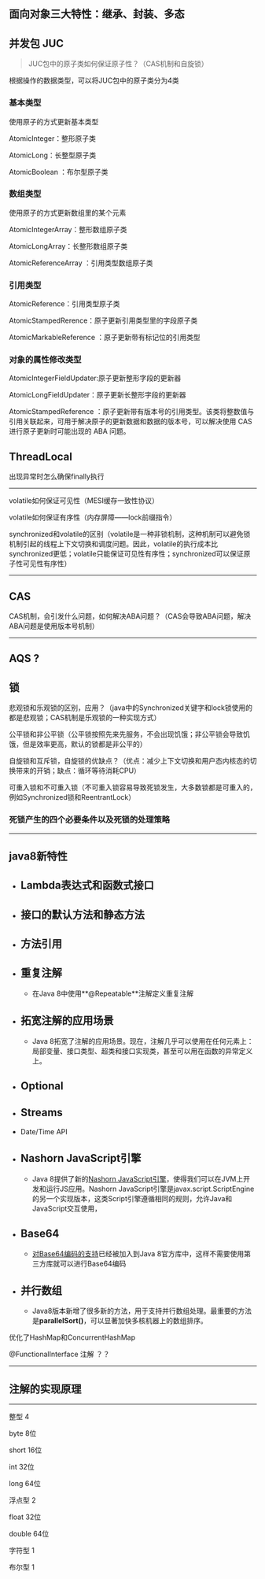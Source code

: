 ## 面向对象三大特性：继承、封装、多态







## 并发包  JUC

> JUC包中的原子类如何保证原子性？（CAS机制和自旋锁）

根据操作的数据类型，可以将JUC包中的原子类分为4类

### 基本类型

使用原子的方式更新基本类型

AtomicInteger：整形原子类

AtomicLong：长整型原子类

AtomicBoolean ：布尔型原子类



### 数组类型

使用原子的方式更新数组里的某个元素

AtomicIntegerArray：整形数组原子类

AtomicLongArray：长整形数组原子类

AtomicReferenceArray ：引用类型数组原子类

### 引用类型

AtomicReference：引用类型原子类

AtomicStampedRerence：原子更新引用类型里的字段原子类

AtomicMarkableReference ：原子更新带有标记位的引用类型

### 对象的属性修改类型

AtomicIntegerFieldUpdater:原子更新整形字段的更新器

AtomicLongFieldUpdater：原子更新长整形字段的更新器

AtomicStampedReference ：原子更新带有版本号的引用类型。该类将整数值与引用关联起来，可用于解决原子的更新数据和数据的版本号，可以解决使用 CAS 进行原子更新时可能出现的 ABA 问题。




## ThreadLocal

出现异常时怎么确保finally执行



---

volatile如何保证可见性（MESI缓存一致性协议）

volatile如何保证有序性（内存屏障——lock前缀指令）

synchronized和volatile的区别（volatile是一种非锁机制，这种机制可以避免锁机制引起的线程上下文切换和调度问题。因此，volatile的执行成本比synchronized更低；volatile只能保证可见性有序性；synchronized可以保证原子性可见性有序性）

---

## 	CAS



CAS机制，会引发什么问题，如何解决ABA问题？（CAS会导致ABA问题，解决ABA问题是使用版本号机制）

---

##  AQS ?


## 锁



悲观锁和乐观锁的区别，应用？（java中的Synchronized关键字和lock锁使用的都是悲观锁；CAS机制是乐观锁的一种实现方式）

公平锁和非公平锁（公平锁按照先来先服务，不会出现饥饿；非公平锁会导致饥饿，但是效率更高，默认的锁都是非公平的）

自旋锁和互斥锁，自旋锁的优缺点？（优点：减少上下文切换和用户态内核态的切换带来的开销；缺点：循环等待消耗CPU）

可重入锁和不可重入锁（不可重入锁容易导致死锁发生，大多数锁都是可重入的，例如Synchronized锁和ReentrantLock）

### 死锁产生的四个必要条件以及死锁的处理策略



---



## java8新特性

- ## Lambda表达式和函数式接口

- ## 接口的默认方法和静态方法

- ## 方法引用

- ## 重复注解

  - 在Java 8中使用**@Repeatable**注解定义重复注解

- ## 拓宽注解的应用场景

  - Java 8拓宽了注解的应用场景。现在，注解几乎可以使用在任何元素上：局部变量、接口类型、超类和接口实现类，甚至可以用在函数的异常定义上。

- ## Optional

- ## Streams

- Date/Time API

  

- ## Nashorn JavaScript引擎

  - Java 8提供了新的[Nashorn JavaScript引擎](http://www.javacodegeeks.com/2014/02/java-8-compiling-lambda-expressions-in-the-new-nashorn-js-engine.html)，使得我们可以在JVM上开发和运行JS应用。Nashorn JavaScript引擎是javax.script.ScriptEngine的另一个实现版本，这类Script引擎遵循相同的规则，允许Java和JavaScript交互使用，

- ## Base64

  - [对Base64编码的支持](http://www.javacodegeeks.com/2014/04/base64-in-java-8-its-not-too-late-to-join-in-the-fun.html)已经被加入到Java 8官方库中，这样不需要使用第三方库就可以进行Base64编码

- ## 并行数组

  - Java8版本新增了很多新的方法，用于支持并行数组处理。最重要的方法是**parallelSort()**，可以显著加快多核机器上的数组排序。



优化了HashMap和ConcurrentHashMap





@FunctionalInterface 注解  ？？



---

## 注解的实现原理





---

整型 4

byte 8位

short 16位

int 32位

long 64位

浮点型 2

float 32位

double 64位

字符型 1

布尔型 1



